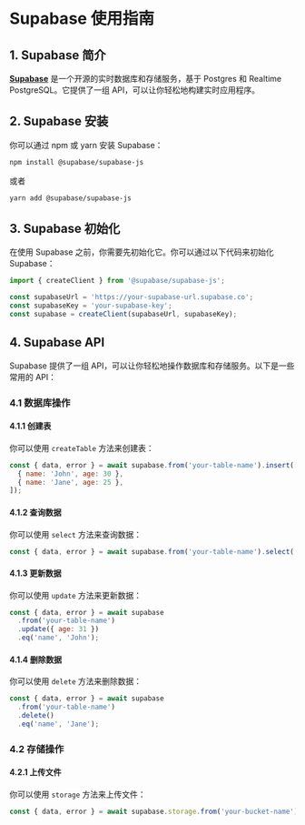 # Supabase 使用指南

## 1. Supabase 简介

[**Supabase**](https://supabase.io/) 是一个开源的实时数据库和存储服务，基于 Postgres 和 Realtime PostgreSQL。它提供了一组 API，可以让你轻松地构建实时应用程序。

## 2. Supabase 安装

你可以通过 npm 或 yarn 安装 Supabase：

```bash
npm install @supabase/supabase-js
```

或者

```bash
yarn add @supabase/supabase-js
```

## 3. Supabase 初始化

在使用 Supabase 之前，你需要先初始化它。你可以通过以下代码来初始化 Supabase：

```javascript
import { createClient } from '@supabase/supabase-js';

const supabaseUrl = 'https://your-supabase-url.supabase.co';
const supabaseKey = 'your-supabase-key';
const supabase = createClient(supabaseUrl, supabaseKey);
```

## 4. Supabase API

Supabase 提供了一组 API，可以让你轻松地操作数据库和存储服务。以下是一些常用的 API：

### 4.1 数据库操作

#### 4.1.1 创建表

你可以使用 `createTable` 方法来创建表：

```javascript
const { data, error } = await supabase.from('your-table-name').insert([
  { name: 'John', age: 30 },
  { name: 'Jane', age: 25 },
]);
```

#### 4.1.2 查询数据

你可以使用 `select` 方法来查询数据：

```javascript
const { data, error } = await supabase.from('your-table-name').select('*');
```

#### 4.1.3 更新数据

你可以使用 `update` 方法来更新数据：

```javascript
const { data, error } = await supabase
  .from('your-table-name')
  .update({ age: 31 })
  .eq('name', 'John');
```

#### 4.1.4 删除数据

你可以使用 `delete` 方法来删除数据：

```javascript
const { data, error } = await supabase
  .from('your-table-name')
  .delete()
  .eq('name', 'Jane');
```

### 4.2 存储操作

#### 4.2.1 上传文件

你可以使用 `storage` 方法来上传文件：

```javascript
const { data, error } = await supabase.storage.from('your-bucket-name');
```
